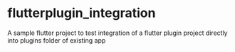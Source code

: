 # flutterplugin_integration
A sample flutter project to test integration of a flutter plugin project directly into plugins folder of existing app
